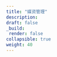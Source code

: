 ```yaml
---
title: "媒资管理"
description: 
draft: false
_build:
 render: false
collapsible: true
weight: 40
---
```


